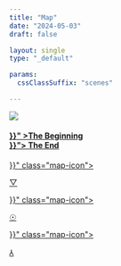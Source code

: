 ```yaml
---
title: "Map"
date: "2024-05-03"
draft: false

layout: single
type: "_default"

params:
  cssClassSuffix: "scenes"

---
```


<div id="mapFolder">

  <img src="/images/Mirroring_map32.png" id="map">
  <div id="map_menu">
  <h4 id="beginning"><a href="{{< ref "/" >}}" >The Beginning</a><br><a href="{{< ref "/map-lund/chapters/chapter4/scene23" >}}">
    The End
    </a></h4>
    </div>

  <div id="prismaScenes">
      <a href="{{< ref "/map-lund/chapters/chapter2/scene07" >}}" class="map-icon">
        <p class="dPink" id="prisma">&#9661;</p>
      </a>
  </div>

  <div id="wellScenes">
      <a href="{{< ref "/map-lund/chapters/chapter1/scene1" >}}" class="map-icon">
        <p id="well" class="orange">&#9737;</p>
      </a>
  </div>
  <div id=antennaScenes>
      <a href="{{< ref "/map-lund/chapters/chapter3/scene13" >}}" class="map-icon">
        <p id="antenna" class="yellow">&#8516;</p>
      </a>
  </div>

</div>

<script src="/js/map.js" type="module"></script>
